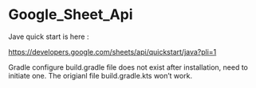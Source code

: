 # Google_Sheet_Api

Jave quick start is here : 

https://developers.google.com/sheets/api/quickstart/java?pli=1

Gradle configure
build.gradle file does not exist after installation, need to initiate one. The origianl file build.gradle.kts won’t work.
